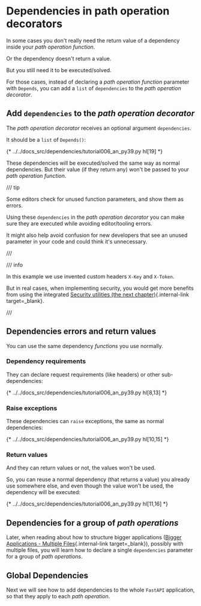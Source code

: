 # Dependencies in path operation decorators

In some cases you don't really need the return value of a dependency inside your *path operation function*.

Or the dependency doesn't return a value.

But you still need it to be executed/solved.

For those cases, instead of declaring a *path operation function* parameter with `Depends`, you can add a `list` of `dependencies` to the *path operation decorator*.

## Add `dependencies` to the *path operation decorator*

The *path operation decorator* receives an optional argument `dependencies`.

It should be a `list` of `Depends()`:

{* ../../docs_src/dependencies/tutorial006_an_py39.py hl[19] *}

These dependencies will be executed/solved the same way as normal dependencies. But their value (if they return any) won't be passed to your *path operation function*.

/// tip

Some editors check for unused function parameters, and show them as errors.

Using these `dependencies` in the *path operation decorator* you can make sure they are executed while avoiding editor/tooling errors.

It might also help avoid confusion for new developers that see an unused parameter in your code and could think it's unnecessary.

///

/// info

In this example we use invented custom headers `X-Key` and `X-Token`.

But in real cases, when implementing security, you would get more benefits from using the integrated [Security utilities (the next chapter)](../security/index.md){.internal-link target=_blank}.

///

## Dependencies errors and return values

You can use the same dependency *functions* you use normally.

### Dependency requirements

They can declare request requirements (like headers) or other sub-dependencies:

{* ../../docs_src/dependencies/tutorial006_an_py39.py hl[8,13] *}

### Raise exceptions

These dependencies can `raise` exceptions, the same as normal dependencies:

{* ../../docs_src/dependencies/tutorial006_an_py39.py hl[10,15] *}

### Return values

And they can return values or not, the values won't be used.

So, you can reuse a normal dependency (that returns a value) you already use somewhere else, and even though the value won't be used, the dependency will be executed:

{* ../../docs_src/dependencies/tutorial006_an_py39.py hl[11,16] *}

## Dependencies for a group of *path operations*

Later, when reading about how to structure bigger applications ([Bigger Applications - Multiple Files](../../tutorial/bigger-applications.md){.internal-link target=_blank}), possibly with multiple files, you will learn how to declare a single `dependencies` parameter for a group of *path operations*.

## Global Dependencies

Next we will see how to add dependencies to the whole `FastAPI` application, so that they apply to each *path operation*.
